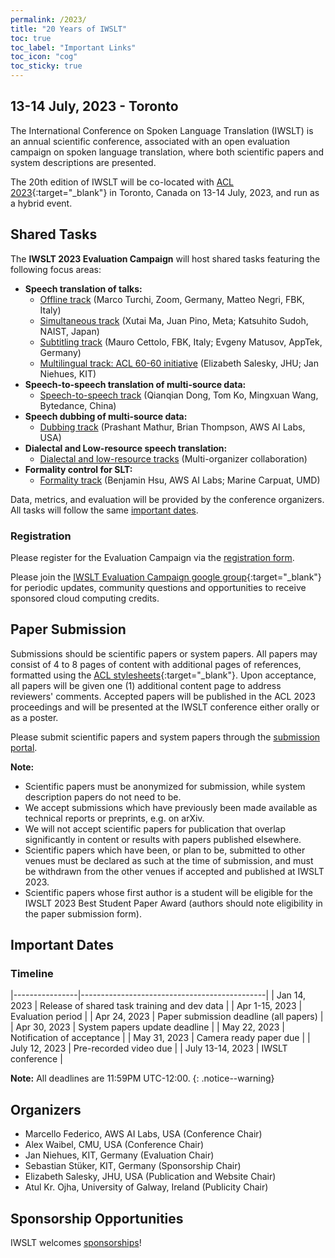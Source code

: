 ```yaml
---
permalink: /2023/
title: "20 Years of IWSLT"
toc: true
toc_label: "Important Links"
toc_icon: "cog"
toc_sticky: true
---
```


## 13-14 July, 2023 - Toronto

The International Conference on Spoken Language Translation (IWSLT) is an annual scientific conference, associated with an open evaluation campaign on spoken language translation, where both scientific papers and system descriptions are presented.

The 20th edition of IWSLT will be co-located with [ACL 2023](https://2023.aclweb.org/){:target="_blank"} in Toronto, Canada on 13-14 July, 2023, and run as a hybrid event.


## Shared Tasks

The **IWSLT 2023 Evaluation Campaign** will host shared tasks featuring the following focus areas:


- **Speech translation of talks:**
  - [Offline track](/2023/offline)  (Marco Turchi, Zoom, Germany, Matteo Negri, FBK, Italy)
  - [Simultaneous track](/2023/simultaneous) (Xutai Ma, Juan Pino, Meta; Katsuhito Sudoh, NAIST, Japan)
  - [Subtitling track](/2023/subtitling)  (Mauro Cettolo, FBK, Italy; Evgeny Matusov, AppTek, Germany)
  - [Multilingual track: ACL 60-60 initiative](/2023/multilingual)  (Elizabeth Salesky, JHU; Jan Niehues, KIT)
- **Speech-to-speech translation of multi-source data:**
  - [Speech-to-speech track](/2023/s2s)  (Qianqian Dong, Tom Ko, Mingxuan Wang, Bytedance, China) 
- **Speech dubbing of multi-source data:**
  - [Dubbing track](/2023/dubbing)  (Prashant Mathur, Brian Thompson, AWS AI Labs, USA)
- **Dialectal and Low-resource speech translation:**
  - [Dialectal and low-resource tracks](/2023/low-resource) (Multi-organizer collaboration)
- **Formality control for SLT:**
  - [Formality track](/2023/formality) (Benjamin Hsu, AWS AI Labs; Marine Carpuat, UMD)

<!-- this is a comment -->

Data, metrics, and evaluation will be provided by the conference organizers.  
All tasks will follow the same [important dates](#important-dates). 


### Registration


Please register for the Evaluation Campaign via the [registration form](https://docs.google.com/forms/d/e/1FAIpQLSewDMutBgat38bIvgNwiHBWrJ6NJ7T33XICslfJLzFkRj_mgg/viewform).

Please join the [IWSLT Evaluation Campaign google group](https://groups.google.com/g/iwslt-evaluation-campaign){:target="_blank"} for periodic updates, community questions and opportunities to receive sponsored cloud computing credits.


## Paper Submission

Submissions should be scientific papers or system papers. 
All papers may consist of 4 to 8 pages of content with additional pages of references, formatted using the [ACL stylesheets](https://acl-org.github.io/ACLPUB/formatting.html){:target="_blank"}. 
Upon acceptance, all papers will be given one (1) additional content page to address reviewers' comments.
Accepted papers will be published in the ACL 2023 proceedings and will be presented at the IWSLT conference either orally or as a poster.


Please submit scientific papers and system papers through the [submission portal](https://softconf.com/acl2023/iwslt2023/).


**Note:**
- Scientific papers must be anonymized for submission, while system description papers do not need to be.
- We accept submissions which have previously been made available as technical reports or preprints, e.g. on arXiv.
- We will not accept scientific papers for publication that overlap significantly in content or results with papers published elsewhere.
- Scientific papers which have been, or plan to be, submitted to other venues must be declared as such at the time of submission, and must be withdrawn from the other venues if accepted and published at IWSLT 2023.
- Scientific papers whose first author is a student will be eligible for the IWSLT 2023 Best Student Paper Award (authors should note eligibility in the paper submission form).


## Important Dates

### Timeline

|----------------|----------------------------------------------|
| Jan 14, 2023   | Release of shared task training and dev data |
| Apr 1-15, 2023 | Evaluation period                            |
| Apr 24, 2023   | Paper submission deadline (all papers)       |
| Apr 30, 2023   | System papers update deadline               |
| May 22, 2023   | Notification of acceptance                   |
| May 31, 2023   | Camera ready paper due                       |
| July 12, 2023  | Pre-recorded video due                       |
| July 13-14, 2023 | IWSLT conference                           |


**Note:** All deadlines are 11:59PM UTC-12:00.
{: .notice--warning}

## Organizers
- Marcello Federico, AWS AI Labs, USA (Conference Chair)
- Alex Waibel, CMU, USA (Conference Chair)
- Jan Niehues, KIT, Germany (Evaluation Chair)
- Sebastian Stüker, KIT, Germany (Sponsorship Chair)
- Elizabeth Salesky, JHU, USA (Publication and Website Chair)
- Atul Kr. Ojha, University of Galway, Ireland (Publicity Chair)
<!--- (to be confirmed) - Marta R. Costa-jussà, Meta AI, France (Program Chair) -->



## Sponsorship Opportunities
IWSLT welcomes [sponsorships](/2023/sponsors)!


